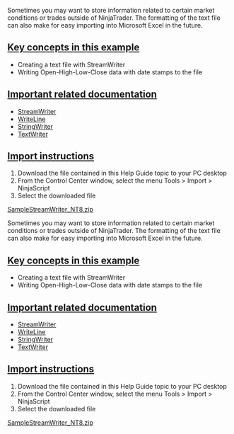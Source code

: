 Sometimes you may want to store information related to certain market conditions or trades outside of NinjaTrader. The formatting of the text file can also make for easy importing into Microsoft Excel in the future.

## [Key concepts in this example](https://developer.ninjatrader.com/docs/desktop/using_streamwriter_to_write_to_a_text_file\#key-concepts-in-this-example)

- Creating a text file with StreamWriter
- Writing Open-High-Low-Close data with date stamps to the file

## [Important related documentation](https://developer.ninjatrader.com/docs/desktop/using_streamwriter_to_write_to_a_text_file\#important-related-documentation)

- [StreamWriter](https://learn.microsoft.com/en-us/dotnet/api/system.io.streamwriter?view=netframework-4.8)
- [WriteLine](https://learn.microsoft.com/en-us/dotnet/api/system.io.textwriter.writeline?view=netframework-4.8)
- [StringWriter](https://learn.microsoft.com/en-us/dotnet/api/system.io.stringwriter?view=netframework-4.8)
- [TextWriter](https://learn.microsoft.com/en-us/dotnet/api/system.io.textwriter?view=netframework-4.8)

## [Import instructions](https://developer.ninjatrader.com/docs/desktop/using_streamwriter_to_write_to_a_text_file\#import-instructions)

1. Download the file contained in this Help Guide topic to your PC desktop
2. From the Control Center window, select the menu Tools > Import > NinjaScript
3. Select the downloaded file

[SampleStreamWriter\_NT8.zip](https://ninjatrader.com/support/helpGuides/nt8/samples/SampleStreamWriter_NT8.zip)

Sometimes you may want to store information related to certain market conditions or trades outside of NinjaTrader. The formatting of the text file can also make for easy importing into Microsoft Excel in the future.

## [Key concepts in this example](https://developer.ninjatrader.com/docs/desktop/using_streamwriter_to_write_to_a_text_file\#key-concepts-in-this-example)

- Creating a text file with StreamWriter
- Writing Open-High-Low-Close data with date stamps to the file

## [Important related documentation](https://developer.ninjatrader.com/docs/desktop/using_streamwriter_to_write_to_a_text_file\#important-related-documentation)

- [StreamWriter](https://learn.microsoft.com/en-us/dotnet/api/system.io.streamwriter?view=netframework-4.8)
- [WriteLine](https://learn.microsoft.com/en-us/dotnet/api/system.io.textwriter.writeline?view=netframework-4.8)
- [StringWriter](https://learn.microsoft.com/en-us/dotnet/api/system.io.stringwriter?view=netframework-4.8)
- [TextWriter](https://learn.microsoft.com/en-us/dotnet/api/system.io.textwriter?view=netframework-4.8)

## [Import instructions](https://developer.ninjatrader.com/docs/desktop/using_streamwriter_to_write_to_a_text_file\#import-instructions)

1. Download the file contained in this Help Guide topic to your PC desktop
2. From the Control Center window, select the menu Tools > Import > NinjaScript
3. Select the downloaded file

[SampleStreamWriter\_NT8.zip](https://ninjatrader.com/support/helpGuides/nt8/samples/SampleStreamWriter_NT8.zip)